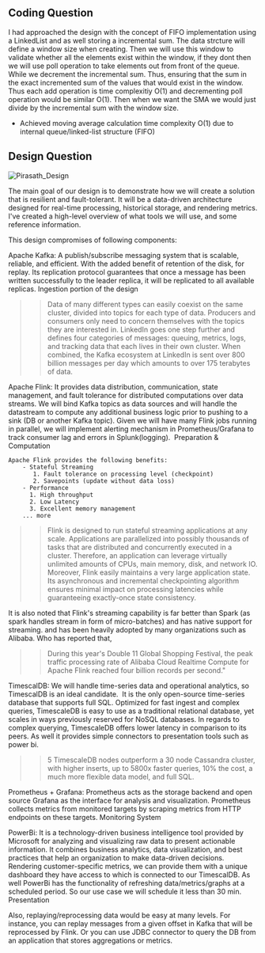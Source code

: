 
## Coding Question

I had approached the design with the concept of FIFO implementation using a LinkedList and as well storing a incremental sum. The data strcture will define a window size when creating. Then we will use this window to validate whether all the elements exist within the window, if they dont then we will use poll operation to take elements out from front of the queue. While we decrement the incremental sum. Thus, ensuring that the sum in the exact incremented sum of the values that would exist in the window. Thus each add operation is time complexitiy O(1) and decrementing poll operation would be similar O(1). Then when we want the SMA we would just divide by the incremental sum with the window size. 

 - Achieved moving average calculation time complexity O(1) due to internal queue/linked-list structure (FIFO)

## Design Question

![Pirasath_Design](https://user-images.githubusercontent.com/9923573/114101973-85a99f80-9894-11eb-8a07-52865a2069d9.jpg)


The main goal of our design is to demonstrate how we will create a solution that is resilient and fault-tolerant. It will be a data-driven architecture designed for real-time processing, historical storage, and rendering metrics. I've created a high-level overview of what tools we will use, and some reference information.

This design compromises of following components:

Apache Kafka: A publish/subscribe messaging system that is scalable, reliable, and efficient. With the added benefit of retention of the disk, for replay. Its replication protocol guarantees that once a message has been written successfully to the leader replica, it will be replicated to all available replicas. Ingestion portion of the design

> > Data of many different types can easily coexist on the same cluster, divided into topics for each type of data. Producers and consumers only need to concern themselves with the topics they are interested in. LinkedIn goes one step further and defines four categories of messages: queuing, metrics, logs, and tracking data that each lives in their own cluster. When combined, the Kafka ecosystem at LinkedIn is sent over 800 billion messages per day which amounts to over 175 terabytes of data.

Apache Flink: It provides data distribution, communication, state management, and fault tolerance for distributed computations over data streams. We will bind Kafka topics as data sources and will handle the datastream to compute any additional business logic prior to pushing to a sink (DB or another Kafka topic). Given we will have many Flink jobs running in parallel, we will implement alerting mechanism in Prometheus/Grafana to track consumer lag and errors in Splunk(logging).  Preparation & Computation

	Apache Flink provides the following benefits:
		- Stateful Streaming 
		   1. Fault tolerance on processing level (checkpoint)
		   2. Savepoints (update without data loss)
		- Performance 
		  1. High throughput
		  2. Low Latency
		  3. Excellent memory management
		... more

> > Flink is designed to run stateful streaming applications at any scale. Applications are parallelized into possibly thousands of tasks that are distributed and concurrently executed in a cluster. Therefore, an application can leverage virtually unlimited amounts of CPUs, main memory, disk, and network IO. Moreover, Flink easily maintains a very large application state. Its asynchronous and incremental checkpointing algorithm ensures minimal impact on processing latencies while guaranteeing exactly-once state consistency.

It is also noted that Flink's streaming capability is far better than Spark (as spark handles stream in form of micro-batches) and has native support for streaming. and has been heavily adopted by many organizations such as Alibaba. Who has reported that, 

> >During this year's Double 11 Global Shopping Festival, the peak traffic processing rate of Alibaba Cloud Realtime Compute for Apache Flink reached four billion records per second."


TimescalDB: We will handle time-series data and operational analytics, so TimescalDB is an ideal candidate.  It is the only open-source time-series database that supports full SQL. Optimized for fast ingest and complex queries, TimescaleDB is easy to use as a traditional relational database, yet scales in ways previously reserved for NoSQL databases. In regards to complex querying, TimescaleDB offers lower latency in comparison to its peers. As well it provides simple connectors to presentation tools such as power bi.

> > 5 TimescaleDB nodes outperform a 30 node Cassandra cluster, with higher inserts, up to 5800x faster queries, 10% the cost, a much more flexible data model, and full SQL.

Prometheus + Grafana: Prometheus acts as the storage backend and open source Grafana as the interface for analysis and visualization. Prometheus collects metrics from monitored targets by scraping metrics from HTTP endpoints on these targets. Monitoring System

PowerBi: It is a technology-driven business intelligence tool provided by Microsoft for analyzing and visualizing raw data to present actionable information. It combines business analytics, data visualization, and best practices that help an organization to make data-driven decisions. Rendering customer-specific metrics, we can provide them with a unique dashboard they have access to which is connected to our TimescalDB. As well PowerBi has the functionality of refreshing data/metrics/graphs at a scheduled period. So our use case we will schedule it less than 30 min. Presentation

Also, replaying/reprocessing data would be easy at many levels. For instance, you can replay messages from a given offset in Kafka that will be reprocessed by Flink. Or you can use JDBC connector to query the DB from an application that stores aggregations or metrics.
